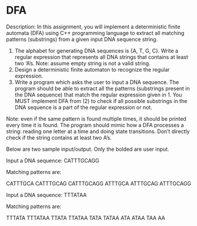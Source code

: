 # DFA
Description:
In this assignment, you will implement a deterministic finite automata (DFA) using C++ programming language to extract all matching patterns (substrings) from a given input DNA sequence string. 

1.	The alphabet for generating DNA sequences is {A, T, G, C}. Write a regular expression that represents all DNA strings that contains at least two ‘A’s. Note: assume empty string is not a valid string.
2.	Design a deterministic finite automaton to recognize the regular expression.
3.	Write a program which asks the user to input a DNA sequence. The program should be able to extract all the patterns (substrings present in the DNA sequence) that match the regular expression given in 1. You MUST implement DFA from (2) to check if all possible substrings in the DNA sequence is a part of the regular expression or not. 

Note: even if the same pattern is found multiple times, it should be printed every time it is found. The program should mimic how a DFA processes a string: reading one letter at a time and doing state transitions. Don’t directly check if the string contains at least two A’s.

Below are two sample input/output. Only the bolded are user input. 

Input a DNA sequence: CATTTGCAGG

Matching patterns are:

CATTTGCA
CATTTGCAG
CATTTGCAGG
ATTTGCA
ATTTGCAG
ATTTGCAGG

Input a DNA sequence: TTTATAA

Matching patterns are:

TTTATA
TTTATAA
TTATA
TTATAA
TATA
TATAA
ATA
ATAA
TAA
AA
